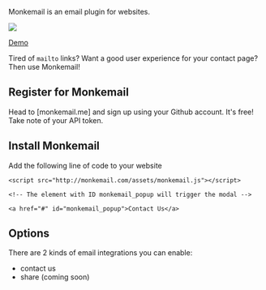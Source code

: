 Monkemail is an email plugin for websites.

<img src="https://readthedocs.org/projects/monkemail/badge/?version=latest">

[Demo](http://monkemail.me)

Tired of `mailto` links? Want a good user experience for your contact page? Then use Monkemail!


## Register for Monkemail

Head to [monkemail.me] and sign up using your Github account. It's free! Take note of your API token.


## Install Monkemail

Add the following line of code to your website

    <script src="http://monkemail.com/assets/monkemail.js"></script>

    <!-- The element with ID monkemail_popup will trigger the modal -->

    <a href="#" id="monkemail_popup">Contact Us</a>


## Options

There are 2 kinds of email integrations you can enable:

- contact us
- share (coming soon)
